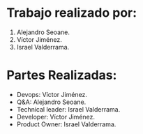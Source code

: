 # Trabajo realizado por:

1. Alejandro Seoane.
2. Víctor Jiménez.
3. Israel Valderrama.

# Partes Realizadas:

* Devops: Víctor Jiménez.
* Q&A: Alejandro Seoane.
* Technical leader: Israel Valderrama.
* Developer: Víctor Jiménez.
* Product Owner: Israel Valderrama.

